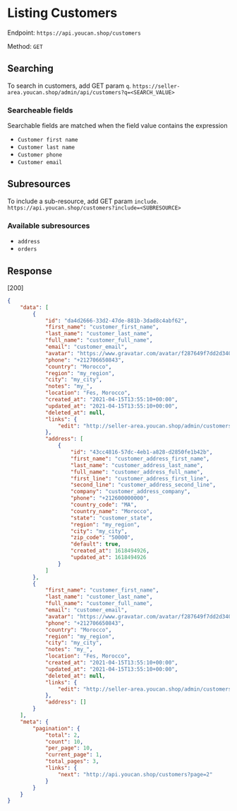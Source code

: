 # Listing Customers

Endpoint: `https://api.youcan.shop/customers`

Method: `GET`

## Searching

To search in customers, add GET param `q`.
`https://seller-area.youcan.shop/admin/api/customers?q=<SEARCH_VALUE>`

### Searcheable fields

Searchable fields are matched when the field value contains the expression

- `Customer first name`
- `Customer last name`
- `Customer phone`
- `Customer email`

## Subresources

To include a sub-resource, add GET param `include`.
`https://api.youcan.shop/customers?include=<SUBRESOURCE>`

### Available subresources

- `address`
- `orders`

<a name="response"></a>

## Response

[200]

```json
{
    "data": [
        {
            "id": "da4d2666-33d2-47de-881b-3dad8c4abf62",
            "first_name": "customer_first_name",
            "last_name": "customer_last_name",
            "full_name": "customer_full_name",
            "email": "customer_email",
            "avatar": "https://www.gravatar.com/avatar/f287649f7dd2d340b5e22704b3622ecd?s=100&d=http://api.youcan.shop/store-admin/images/generic_avatar.png",
            "phone": "+212706650843",
            "country": "Morocco",
            "region": "my_region",
            "city": "my_city",
            "notes": "my_",
            "location": "Fes, Morocco",
            "created_at": "2021-04-15T13:55:10+00:00",
            "updated_at": "2021-04-15T13:55:10+00:00",
            "deleted_at": null,
            "links": {
                "edit": "http://seller-area.youcan.shop/admin/customers/da4d2666-33d2-47de-881b-3dad8c4abf62/edit"
            },
            "address": [
                {
                    "id": "43cc4816-57dc-4eb1-a828-d2850fe1b42b",
                    "first_name": "customer_address_first_name",
                    "last_name": "customer_address_last_name",
                    "full_name": "customer_address_full_name",
                    "first_line": "customer_address_first_line",
                    "second_line": "customer_address_second_line",
                    "company": "customer_address_company",
                    "phone": "+212600000000",
                    "country_code": "MA",
                    "country_name": "Morocco",
                    "state": "customer_state",
                    "region": "my_region",
                    "city": "my_city",
                    "zip_code": "50000",
                    "default": true,
                    "created_at": 1618494926,
                    "updated_at": 1618494926
                }
            ]
        },
        {
            "first_name": "customer_first_name",
            "last_name": "customer_last_name",
            "full_name": "customer_full_name",
            "email": "customer_email",
            "avatar": "https://www.gravatar.com/avatar/f287649f7dd2d340b5e22704b3622ecd?s=100&d=http://api.youcan.shop/store-admin/images/generic_avatar.png",
            "phone": "+212706650843",
            "country": "Morocco",
            "region": "my_region",
            "city": "my_city",
            "notes": "my_",
            "location": "Fes, Morocco",
            "created_at": "2021-04-15T13:55:10+00:00",
            "updated_at": "2021-04-15T13:55:10+00:00",
            "deleted_at": null,
            "links": {
                "edit": "http://seller-area.youcan.shop/admin/customers/da4d2666-33d2-47de-881b-3dad8c4abf62/edit"
            },
            "address": []
        }
    ],
    "meta": {
        "pagination": {
            "total": 2,
            "count": 10,
            "per_page": 10,
            "current_page": 1,
            "total_pages": 3,
            "links": {
                "next": "http://api.youcan.shop/customers?page=2"
            }
        }
    }
}
```
